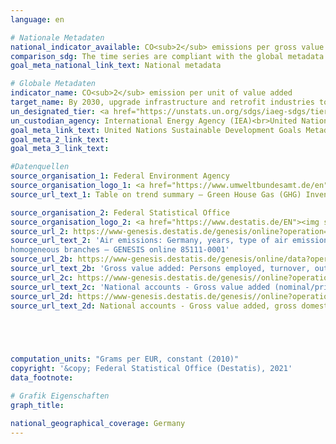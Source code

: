 ```yaml
---
language: en    

# Nationale Metadaten    
national_indicator_available: CO<sub>2</sub> emissions per gross value added (price adjusted) in manufacturing industries<br>CO<sub>2</sub> emissions per real GDP    
comparison_sdg: The time series are compliant with the global metadata.    
goal_meta_national_link_text: National metadata    

# Globale Metadaten    
indicator_name: CO<sub>2</sub> emission per unit of value added    
target_name: By 2030, upgrade infrastructure and retrofit industries to make them sustainable, with increased resource-use efficiency and greater adoption of clean and environmentally sound technologies and industrial processes, with all countries taking action in accordance with their respective capabilities    
un_designated_tier: <a href="https://unstats.un.org/sdgs/iaeg-sdgs/tier-classification/" title="Click here for more information on the UN tier classification."  target="_blank">Tier I</a>    
un_custodian_agency: International Energy Agency (IEA)<br>United Nations Industrial Development Organization (UNIDO)    
goal_meta_link_text: United Nations Sustainable Development Goals Metadata    
goal_meta_2_link_text:     
goal_meta_3_link_text:     

#Datenquellen
source_organisation_1: Federal Environment Agency
source_organisation_logo_1: <a href="https://www.umweltbundesamt.de/en"><img src="https://g205sdgs.github.io/sdg-indicators/public/OrgImgEn/uba.png" alt="Logo uba" style="height:60px; width:148px" /></a>
source_url_text_1: Table on trend summary – Green House Gas (GHG) Inventory UBA (only available in German)

source_organisation_2: Federal Statistical Office
source_organisation_logo_2: <a href="https://www.destatis.de/EN"><img src="https://g205sdgs.github.io/sdg-indicators/public/OrgImgEn/destatis.png" alt="Logo destatis" style="height:60px; width:148px" /></a>
source_url_2: https://www-genesis.destatis.de/genesis/online?operation=table&code=85111-0001&bypass=true&language=en
source_url_text_2: 'Air emissions: Germany, years, type of air emission,
homogeneous branches – GENESIS online 85111-0001'
source_url_2b: https://www-genesis.destatis.de/genesis/online/data?operation=table&code=42251-0001&bypass=true&language=en
source_url_text_2b: 'Gross value added: Persons employed, turnover, output and value added of enterprises in manufacturing – GENESIS online 42251-0001'
source_url_2c: https://www-genesis.destatis.de/genesis//online?operation=table&code=81000-0103&bypass=true&language=en
source_url_text_2c: 'National accounts - Gross value added (nominal/price-adjusted): industries – GENESIS online 81000-0103'
source_url_2d: https://www-genesis.destatis.de/genesis//online?operation=table&code=81000-0001&bypass=true&language=en
source_url_text_2d: National accounts - Gross value added, gross domestic product (nominal/price-adjusted) – GENESIS online 81000-0001




    
computation_units: "Grams per EUR, constant (2010)"    
copyright: '&copy; Federal Statistical Office (Destatis), 2021'    
data_footnote:     

# Grafik Eigenschaften    
graph_title:     

national_geographical_coverage: Germany    
---
```


<span></span>